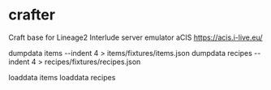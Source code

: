 # crafter
Craft base for Lineage2 Interlude server emulator aCIS https://acis.i-live.eu/


dumpdata items --indent 4 > items/fixtures/items.json
dumpdata recipes --indent 4 > recipes/fixtures/recipes.json

loaddata items
loaddata recipes